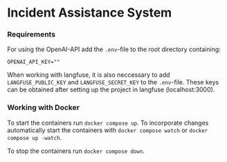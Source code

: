 # Incident Assistance System

### Requirements

For using the OpenAI-API add the `.env`-file to the root directory containing:

```
OPENAI_API_KEY=""
```

When working with langfuse, it is also neccessary to add `LANGFUSE_PUBLIC_KEY` and `LANGFUSE_SECRET_KEY` to the `.env`-file. These keys can be obtained after setting up the project in langfuse (localhost:3000).

### Working with Docker

To start the containers run `docker compose up`. To incorporate changes automatically start the containers with `docker compose watch` or `docker compose up -watch`.

To stop the containers run `docker compose down`.